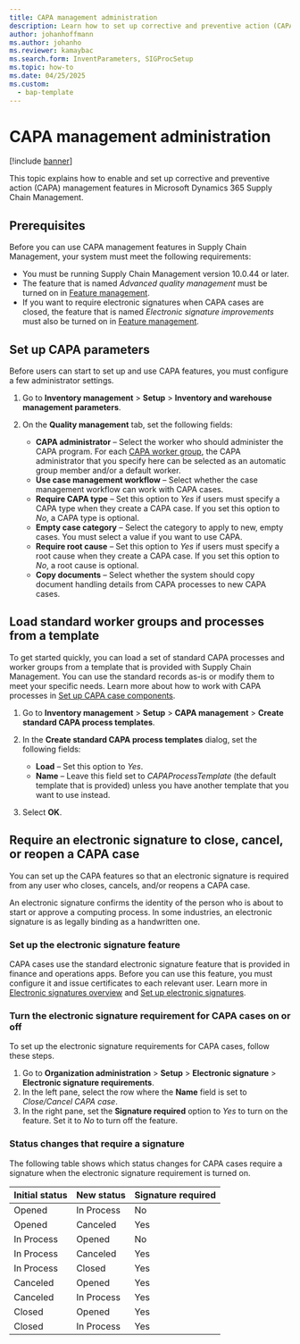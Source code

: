 ```yaml
---
title: CAPA management administration
description: Learn how to set up corrective and preventive action (CAPA) management features in Microsoft Dynamics 365 Supply Chain Management.
author: johanhoffmann
ms.author: johanho
ms.reviewer: kamaybac
ms.search.form: InventParameters, SIGProcSetup
ms.topic: how-to
ms.date: 04/25/2025
ms.custom: 
  - bap-template
---
```


# CAPA management administration

[!include [banner](../../includes/banner.md)]

This topic explains how to enable and set up corrective and preventive action (CAPA) management features in Microsoft Dynamics 365 Supply Chain Management.

## Prerequisites

Before you can use CAPA management features in Supply Chain Management, your system must meet the following requirements:

- You must be running Supply Chain Management version 10.0.44 or later.
- The feature that is named *Advanced quality management* must be turned on in [Feature management](../../fin-ops-core/fin-ops/get-started/feature-management/feature-management-overview.md).
- If you want to require electronic signatures when CAPA cases are closed, the feature that is named *Electronic signature improvements* must also be turned on in [Feature management](../../fin-ops-core/fin-ops/get-started/feature-management/feature-management-overview.md).

## Set up CAPA parameters

Before users can start to set up and use CAPA features, you must configure a few administrator settings.

1. Go to **Inventory management** \> **Setup** \> **Inventory and warehouse management parameters**.
1. On the **Quality management** tab, set the following fields:

    - **CAPA administrator** – Select the worker who should administer the CAPA program. For each [CAPA worker group](capa-set-up-case-components.md), the CAPA administrator that you specify here can be selected as an automatic group member and/or a default worker.
    - **Use case management workflow** – Select whether the case management workflow can work with CAPA cases.
    - **Require CAPA type** – Set this option to *Yes* if users must specify a CAPA type when they create a CAPA case. If you set this option to *No*, a CAPA type is optional.
    - **Empty case category** – Select the category to apply to new, empty cases. You must select a value if you want to use CAPA.
    - **Require root cause** – Set this option to *Yes* if users must specify a root cause when they create a CAPA case. If you set this option to *No*, a root cause is optional.
    - **Copy documents** – Select whether the system should copy document handling details from CAPA processes to new CAPA cases.

## Load standard worker groups and processes from a template

To get started quickly, you can load a set of standard CAPA processes and worker groups from a template that is provided with Supply Chain Management. You can use the standard records as-is or modify them to meet your specific needs. Learn more about how to work with CAPA processes in [Set up CAPA case components](capa-set-up-case-components.md).

1. Go to **Inventory management** \> **Setup** \> **CAPA management** \> **Create standard CAPA process templates**.
1. In the **Create standard CAPA process templates** dialog, set the following fields:

    - **Load** – Set this option to *Yes*.
    - **Name** – Leave this field set to *CAPAProcessTemplate* (the default template that is provided) unless you have another template that you want to use instead.

1. Select **OK**.

## Require an electronic signature to close, cancel, or reopen a CAPA case

You can set up the CAPA features so that an electronic signature is required from any user who closes, cancels, and/or reopens a CAPA case.

An electronic signature confirms the identity of the person who is about to start or approve a computing process. In some industries, an electronic signature is as legally binding as a handwritten one.

### Set up the electronic signature feature

CAPA cases use the standard electronic signature feature that is provided in finance and operations apps. Before you can use this feature, you must configure it and issue certificates to each relevant user. Learn more in [Electronic signatures overview](../../fin-ops-core/fin-ops/organization-administration/electronic-signature-overview.md) and [Set up electronic signatures](../../fin-ops-core/fin-ops/organization-administration/tasks/set-up-electronic-signatures.md).

### Turn the electronic signature requirement for CAPA cases on or off

To set up the electronic signature requirements for CAPA cases, follow these steps.

1. Go to **Organization administration** \> **Setup** \> **Electronic signature** \> **Electronic signature requirements**.
1. In the left pane, select the row where the **Name** field is set to *Close/Cancel CAPA case*.
1. In the right pane, set the **Signature required** option to *Yes* to turn on the feature. Set it to *No* to turn off the feature.

### Status changes that require a signature

The following table shows which status changes for CAPA cases require a signature when the electronic signature requirement is turned on.

| Initial status | New status | Signature required |
|----------------|------------|--------------------|
| Opened         | In Process | No                 |
| Opened         | Canceled   | Yes                |
| In Process     | Opened     | No                 |
| In Process     | Canceled   | Yes                |
| In Process     | Closed     | Yes                |
| Canceled       | Opened     | Yes                |
| Canceled       | In Process | Yes                |
| Closed         | Opened     | Yes                |
| Closed         | In Process | Yes                |

